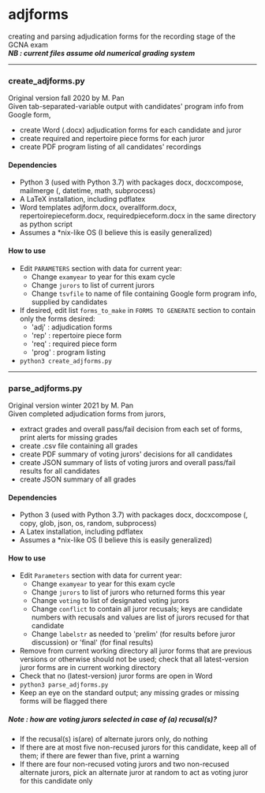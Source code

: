 # adjforms
creating and parsing adjudication forms for the recording stage of the GCNA exam  
***NB : current files assume old numerical grading system***

***
### create_adjforms.py
Original version fall 2020 by M. Pan  
Given tab-separated-variable output with candidates' program info from Google form,  
* create Word (.docx) adjudication forms for each candidate and juror  
* create required and repertoire piece forms for each juror  
* create PDF program listing of all candidates' recordings

#### Dependencies  
* Python 3 (used with Python 3.7) with packages docx, docxcompose, mailmerge (, datetime, math, subprocess)
* A LaTeX installation, including pdflatex
* Word templates adjform.docx, overallform.docx, repertoirepieceform.docx, requiredpieceform.docx in the same directory as python script
* Assumes a \*nix-like OS (I believe this is easily generalized)  

#### How to use
* Edit `PARAMETERS` section with data for current year:  
    * Change `examyear` to year for this exam cycle  
    * Change `jurors` to list of current jurors  
    * Change `tsvfile` to name of file containing Google form program info, supplied by candidates  
* If desired, edit list `forms_to_make` in `FORMS TO GENERATE` section to contain only the forms desired:  
    * 'adj' : adjudication forms  
    * 'rep' : repertoire piece form  
    * 'req' : required piece form  
    * 'prog' : program listing  
* `python3 create_adjforms.py`

***
### parse_adjforms.py
Original version winter 2021 by M. Pan  
Given completed adjudication forms from jurors,
* extract grades and overall pass/fail decision from each set of forms, print alerts for missing grades  
* create .csv file containing all grades
* create PDF summary of voting jurors' decisions for all candidates  
* create JSON summary of lists of voting jurors and overall pass/fail results for all candidates
* create JSON summary of all grades

#### Dependencies
* Python 3 (used with Python 3.7) with packages docx, docxcompose (, copy, glob, json, os, random, subprocess)
* A Latex installation, including pdflatex
* Assumes a \*nix-like OS (I believe this is easily generalized)

#### How to use
* Edit `Parameters` section with data for current year:
     * Change `examyear` to year for this exam cycle
     * Change `jurors` to list of jurors who returned forms this year
     * Change `voting` to list of designated voting jurors
     * Change `conflict` to contain all juror recusals; keys are candidate numbers with recusals and values are list of jurors recused for that candidate
     * Change `labelstr` as needed to 'prelim' (for results before juror discussion) or 'final' (for final results)  
* Remove from current working directory all juror forms that are previous versions or otherwise should not be used; check that all latest-version juror forms are in current working directory
* Check that no (latest-version) juror forms are open in Word
* `python3 parse_adjforms.py`
* Keep an eye on the standard output; any missing grades or missing forms will be flagged there

##### Note : how are voting jurors selected in case of (a) recusal(s)?
* If the recusal(s) is(are) of alternate jurors only, do nothing
* If there are at most five non-recused jurors for this candidate, keep all of them; if there are fewer than five, print a warning
* If there are four non-recused voting jurors and two non-recused alternate jurors, pick an alternate juror at random to act as voting juror for this candidate only
